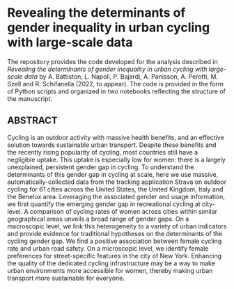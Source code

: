 # Revealing the determinants of gender inequality in urban cycling with large-scale data

The repository provides the code developed for the analysis described in *Revealing the determinants of gender inequality in urban cycling with large-scale data* by A. Battiston, L. Napoli, P. Bajardi, A. Panisson, A. Perotti, M. Szell and R. Schifanella (2022, to appear). The code is provided in the form of Python scripts and organized in two notebooks reflecting the structure of the manuscript.


## ABSTRACT
Cycling is an outdoor activity with massive health benefits, and an effective solution towards sustainable urban transport. Despite these benefits and the recently rising popularity of cycling, most countries still have a negligible uptake. This uptake is especially low for women: there is a largely unexplained, persistent gender gap in cycling. To understand the determinants of this gender gap in cycling at scale, here we use massive, automatically-collected data from the tracking application Strava on outdoor cycling for 61 cities across the United States, the United Kingdom, Italy and the Benelux area. Leveraging the associated gender and usage information, we first quantify the emerging gender gap in recreational cycling at city-level. A comparison of cycling rates of women across cities within similar geographical areas unveils a broad range of gender gaps. On a macroscopic level, we link this heterogeneity to a variety of urban indicators and provide evidence for traditional hypotheses on the determinants of the cycling gender gap. We find a positive association between female cycling rate and urban road safety. On a microscopic level, we identify female preferences for street-specific features in the city of New York. Enhancing the quality of the dedicated cycling infrastructure may be a way to make urban environments more accessible for women, thereby making urban transport more sustainable for everyone.
